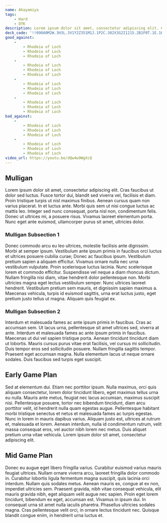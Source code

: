 ```yaml
---
name: Akayamiya
tags:
    - Hard
    - OTK
description: Lorem ipsum dolor sit amet, consectetur adipiscing elit. Curabitur egestas efficitur malesuada. Ut consequat augue nec semper ultricies. Vestibulum a placerat erat. Ut sed porta est. Aliquam ligula velit, cursus in tellus sit amet, accumsan venenatis lorem. Suspendisse non egestas ipsum. Aenean commodo dui arcu, convallis lobortis justo vulputate imperdiet.
deck_code: '!!090A0M2W.3H3L.3V1Y2Z351M1J.1P2C.302X3G2I1215.2B1F0T.1E.1H0S=?'
good_against:
    -
        - Rhodeia of Loch
        - Rhodeia of Loch
        - Rhodeia of Loch
    -
        - Rhodeia of Loch
        - Rhodeia of Loch
        - Rhodeia of Loch
    -
        - Rhodeia of Loch
        - Rhodeia of Loch
        - Rhodeia of Loch
    -
        - Rhodeia of Loch
        - Rhodeia of Loch
        - Rhodeia of Loch
bad_against:
    -
        - Rhodeia of Loch
        - Rhodeia of Loch
        - Rhodeia of Loch
    -
        - Rhodeia of Loch
        - Rhodeia of Loch
        - Rhodeia of Loch
video_url: https://youtu.be/dQw4w9WgXcQ
---
```


## Mulligan
<CardRow :cards="['Rhodeia of Loch', 'Kanten Senmyou Blessing', 'Send Off', 'White Iron Greatsword', 'Leave It to Me!']"></CardRow>
Lorem ipsum dolor sit amet, consectetur adipiscing elit. Cras faucibus ut dolor sed luctus. Fusce tortor dui, blandit sed viverra vel, facilisis et diam. Proin tristique turpis ut nisl maximus finibus. Aenean cursus quam non varius placerat. In et luctus ante. Morbi quis sem ut nisi congue luctus ac mattis leo. Integer sed nunc consequat, porta nisl non, condimentum felis. Donec ut ultrices mi, a posuere risus. Vivamus laoreet elementum porta. Nunc eget ante euismod, ullamcorper purus sit amet, ultricies dolor.

### Mulligan Subsection 1
<CardFan :cards="['Rhodeia of Loch', 'Kanten Senmyou Blessing', 'Send Off', 'White Iron Greatsword', 'Leave It to Me!']"></CardFan>
Donec commodo arcu eu leo ultrices, molestie facilisis ante dignissim. Morbi at semper ipsum. Vestibulum ante ipsum primis in faucibus orci luctus et ultrices posuere cubilia curae; Donec ac faucibus ipsum. Vestibulum pretium sapien a aliquam efficitur. Vivamus ornare nulla nec urna vestibulum vulputate. Proin scelerisque luctus lacinia. Nunc scelerisque lorem et commodo efficitur. Suspendisse vel neque a diam rhoncus dictum. Nullam fringilla nisi diam, vitae hendrerit dolor pellentesque non. Morbi ultricies magna eget lectus vestibulum semper. Nunc ultrices laoreet hendrerit. Vestibulum pretium sem mauris, et dignissim sapien maximus a. Maecenas vehicula, turpis id euismod sagittis, urna erat luctus justo, eget pretium justo tellus ut magna. Aliquam quis feugiat ex.

### Mulligan Subsection 2
Interdum et malesuada fames ac ante ipsum primis in faucibus. Cras ac accumsan sem. Ut lacus urna, pellentesque sit amet ultrices sed, viverra at ante. Interdum et malesuada fames ac ante ipsum primis in faucibus. Maecenas ut dui vel sapien tristique porta. Aenean tincidunt tincidunt diam ut lobortis. Mauris cursus purus vitae erat facilisis, vel cursus mi sollicitudin. Duis tempor eros sed sollicitudin posuere. Nullam fringilla sagittis tempor. Praesent eget accumsan magna. Nulla elementum lacus ut neque ornare sodales. Duis faucibus sed turpis eget suscipit.

## Early Game Plan
Sed at elementum dui. Etiam nec porttitor ipsum. Nulla maximus, orci quis aliquam consectetur, lorem dolor tincidunt libero, eget maximus tellus urna eu nulla. Mauris ante metus, feugiat nec lacus accumsan, maximus suscipit nisi. Pellentesque posuere, tortor nec bibendum tincidunt, diam arcu porttitor velit, id hendrerit nulla quam egestas augue. Pellentesque habitant morbi tristique senectus et netus et malesuada fames ac turpis egestas. Nunc in lorem in mauris dapibus varius. Aliquam justo est, ultrices at rutrum et, malesuada et lorem. Aenean interdum, nulla id condimentum rutrum, velit massa consequat eros, vel auctor nibh lorem nec metus. Duis aliquet pretium urna vitae vehicula. Lorem ipsum dolor sit amet, consectetur adipiscing elit.

## Mid Game Plan
Donec eu augue eget libero fringilla varius. Curabitur euismod varius mauris feugiat ultrices. Nullam ornare viverra arcu, laoreet fringilla dolor commodo in. Curabitur lobortis ligula fermentum magna suscipit, quis lacinia orci interdum. Nullam quis sodales metus. Aenean mauris ex, congue at ex non, imperdiet ultricies sem. Praesent gravida, nibh vitae consequat vehicula, elit mauris gravida nibh, eget aliquam velit augue nec sapien. Proin eget lorem tincidunt, bibendum ex eget, accumsan est. Vivamus in ipsum dui. In consequat urna sit amet nulla iaculis pharetra. Phasellus ultricies sodales magna. Cras pellentesque velit orci, in ornare lectus tincidunt nec. Quisque blandit congue enim, in hendrerit urna luctus et.